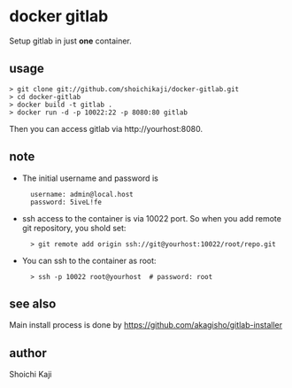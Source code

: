 # docker gitlab

Setup gitlab in just **one** container.

## usage

    > git clone git://github.com/shoichikaji/docker-gitlab.git
    > cd docker-gitlab
    > docker build -t gitlab .
    > docker run -d -p 10022:22 -p 8080:80 gitlab

Then you can access gitlab via http://yourhost:8080.

## note

* The initial username and password is

        username: admin@local.host
        password: 5iveL!fe

* ssh access to the container is via 10022 port.
So when you add remote git repository, you shold set:

        > git remote add origin ssh://git@yourhost:10022/root/repo.git

* You can ssh to the container as root:

        > ssh -p 10022 root@yourhost  # password: root

## see also

Main install process is done by https://github.com/akagisho/gitlab-installer

## author

Shoichi Kaji
